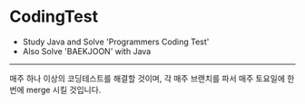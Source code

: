 # CodingTest

* Study Java and Solve 'Programmers Coding Test'
* Also Solve 'BAEKJOON' with Java
----

매주 하나 이상의 코딩테스트를 해결할 것이며,
각 매주 브랜치를 파서 매주 토요일에 한 번에 merge 시킬 것입니다.
